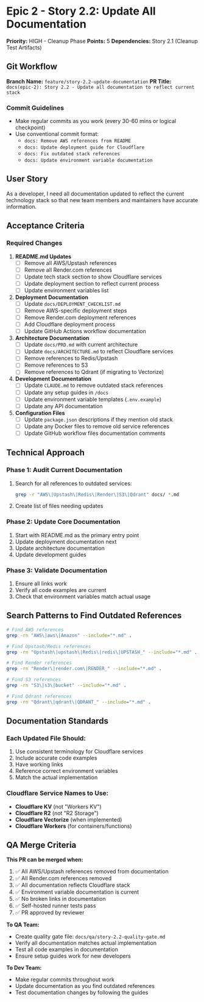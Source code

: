 # Epic 2 - Story 2.2: Update All Documentation

**Priority:** HIGH - Cleanup Phase
**Points:** 5
**Dependencies:** Story 2.1 (Cleanup Test Artifacts)

## Git Workflow

**Branch Name:** `feature/story-2.2-update-documentation`
**PR Title:** `docs(epic-2): Story 2.2 - Update all documentation to reflect current stack`

### Commit Guidelines
- Make regular commits as you work (every 30-60 mins or logical checkpoint)
- Use conventional commit format:
  - `docs: Remove AWS references from README`
  - `docs: Update deployment guide for Cloudflare`
  - `docs: Fix outdated stack references`
  - `docs: Update environment variable documentation`

## User Story
As a developer, I need all documentation updated to reflect the current technology stack so that new team members and maintainers have accurate information.

## Acceptance Criteria

### Required Changes

1. **README.md Updates**
   - [ ] Remove all AWS/Upstash references
   - [ ] Remove all Render.com references
   - [ ] Update tech stack section to show Cloudflare services
   - [ ] Update deployment section to reflect current process
   - [ ] Update environment variables list

2. **Deployment Documentation**
   - [ ] Update `docs/DEPLOYMENT_CHECKLIST.md`
   - [ ] Remove AWS-specific deployment steps
   - [ ] Remove Render.com deployment references
   - [ ] Add Cloudflare deployment process
   - [ ] Update GitHub Actions workflow documentation

3. **Architecture Documentation**
   - [ ] Update `docs/PRD.md` with current architecture
   - [ ] Update `docs/ARCHITECTURE.md` to reflect Cloudflare services
   - [ ] Remove references to Redis/Upstash
   - [ ] Remove references to S3
   - [ ] Remove references to Qdrant (if migrating to Vectorize)

4. **Development Documentation**
   - [ ] Update `CLAUDE.md` to remove outdated stack references
   - [ ] Update any setup guides in `/docs`
   - [ ] Update environment variable templates (`.env.example`)
   - [ ] Update any API documentation

5. **Configuration Files**
   - [ ] Update `package.json` descriptions if they mention old stack
   - [ ] Update any Docker files to remove old service references
   - [ ] Update GitHub workflow files documentation comments

## Technical Approach

### Phase 1: Audit Current Documentation
1. Search for all references to outdated services:
   ```bash
   grep -r "AWS\|Upstash\|Redis\|Render\|S3\|Qdrant" docs/ *.md
   ```

2. Create list of files needing updates

### Phase 2: Update Core Documentation
1. Start with README.md as the primary entry point
2. Update deployment documentation next
3. Update architecture documentation
4. Update development guides

### Phase 3: Validate Documentation
1. Ensure all links work
2. Verify all code examples are current
3. Check that environment variables match actual usage

## Search Patterns to Find Outdated References

```bash
# Find AWS references
grep -rn "AWS\|aws\|Amazon" --include="*.md" .

# Find Upstash/Redis references
grep -rn "Upstash\|upstash\|Redis\|redis\|UPSTASH_" --include="*.md" .

# Find Render references
grep -rn "Render\|render.com\|RENDER_" --include="*.md" .

# Find S3 references
grep -rn "S3\|s3\|bucket" --include="*.md" .

# Find Qdrant references
grep -rn "Qdrant\|qdrant\|QDRANT_" --include="*.md" .
```

## Documentation Standards

### Each Updated File Should:
1. Use consistent terminology for Cloudflare services
2. Include accurate code examples
3. Have working links
4. Reference correct environment variables
5. Match the actual implementation

### Cloudflare Service Names to Use:
- **Cloudflare KV** (not "Workers KV")
- **Cloudflare R2** (not "R2 Storage")
- **Cloudflare Vectorize** (when implemented)
- **Cloudflare Workers** (for containers/functions)

## QA Merge Criteria

**This PR can be merged when:**
1. ✅ All AWS/Upstash references removed from documentation
2. ✅ All Render.com references removed
3. ✅ All documentation reflects Cloudflare stack
4. ✅ Environment variable documentation is current
5. ✅ No broken links in documentation
6. ✅ Self-hosted runner tests pass
7. ✅ PR approved by reviewer

**To QA Team:** 
- Create quality gate file: `docs/qa/story-2.2-quality-gate.md`
- Verify all documentation matches actual implementation
- Test all code examples in documentation
- Ensure setup guides work for new developers

**To Dev Team:**
- Make regular commits throughout work
- Update documentation as you find outdated references
- Test documentation changes by following the guides